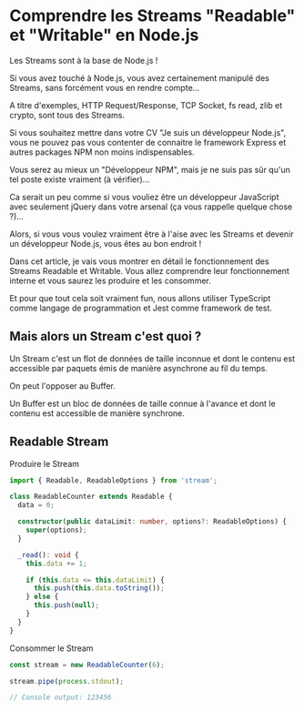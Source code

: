 # Comprendre les Streams "Readable" et "Writable" en Node.js

Les Streams sont à la base de Node.js !

Si vous avez touché à Node.js, vous avez certainement manipulé des Streams, sans forcément vous en rendre compte...

A titre d'exemples, HTTP Request/Response, TCP Socket, fs read, zlib et crypto, sont tous des Streams.

Si vous souhaitez mettre dans votre CV "Je suis un développeur Node.js", vous ne pouvez pas vous contenter de connaitre le framework Express et autres packages NPM non moins indispensables.

Vous serez au mieux un "Développeur NPM", mais je ne suis pas sûr qu'un tel poste existe vraiment (à vérifier)...

Ca serait un peu comme si vous vouliez être un développeur JavaScript avec seulement jQuery dans votre arsenal (ça vous rappelle quelque chose ?)...

Alors, si vous vous voulez vraiment être à l'aise avec les Streams et devenir un développeur Node.js, vous êtes au bon endroit !

Dans cet article, je vais vous montrer en détail le fonctionnement des Streams Readable et Writable. Vous allez comprendre leur fonctionnement interne et vous saurez les produire et les consommer.

Et pour que tout cela soit vraiment fun, nous allons utiliser TypeScript comme langage de programmation et Jest comme framework de test.

## Mais alors un Stream c'est quoi ?

Un Stream c'est un flot de données de taille inconnue et dont le contenu est accessible par paquets émis de manière asynchrone au fil du temps.

On peut l'opposer au Buffer.

Un Buffer est un bloc de données de taille connue à l'avance et dont le contenu est accessible de manière synchrone.

## Readable Stream

Produire le Stream

```ts
import { Readable, ReadableOptions } from 'stream';

class ReadableCounter extends Readable {
  data = 0;

  constructor(public dataLimit: number, options?: ReadableOptions) {
    super(options);
  }

  _read(): void {
    this.data += 1;

    if (this.data <= this.dataLimit) {
      this.push(this.data.toString());
    } else {
      this.push(null);
    }
  }
}
```

Consommer le Stream

```ts
const stream = new ReadableCounter(6);

stream.pipe(process.stdout);

// Console output: 123456
```
